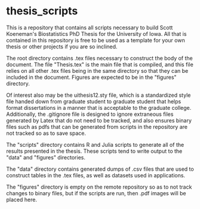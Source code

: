 # thesis_scripts

This is a repository that contains all scripts necessary to build Scott Koeneman's Biostatistics PhD Thesis for the University of Iowa.
All that is contained in this repository is free to be used as a template for your own thesis or other projects if you are so inclined.

The root directory contains .tex files necessary to construct the body of the document. The file "Thesis.tex" is the main file that is
compiled, and this file relies on all other .tex files being in the same directory so that they can be included in the document. Figures
are expected to be in the "figures" directory.

Of interest also may be the uithesis12.sty file, which is a standardized style file handed down from graduate student to graduate student
that helps format dissertations in a manner that is acceptable to the graduate college. Additionally, the .gitignore file is designed to ignore
extraneous files generated by Latex that do not need to be tracked, and also ensures binary files such as pdfs that can be generated from
scripts in the repository are not tracked so as to save space.

The "scripts" directory contains R and Julia scripts to generate all of the results presented in the thesis. These scripts tend to
write output to the "data" and "figures" directories.

The "data" directory contains generated dumps of .csv files that are used to construct tables in the .tex files, as well as datasets used
in applications.

The "figures" directory is empty on the remote repository so as to not track changes to binary files, but if the scripts are run,
then .pdf images will be placed here.
